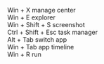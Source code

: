 Win + X	manage center	
Win + E	explorer	
Win + Shift + S	screenshot	
Ctrl + Shift + Esc	task manager	
Alt + Tab	switch app	
Win + Tab	app timeline	
Win + R	run	
	
